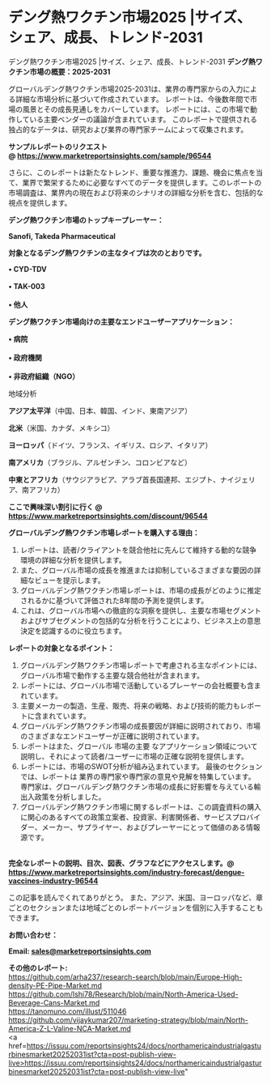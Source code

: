 # デング熱ワクチン市場2025 |サイズ、シェア、成長、トレンド-2031
 デング熱ワクチン市場2025 |サイズ、シェア、成長、トレンド-2031
<strong><b>デング熱ワクチン市場の概要：2025-2031</b></strong>

グローバルデング熱ワクチン市場2025-2031は、業界の専門家からの入力による詳細な市場分析に基づいて作成されています。 レポートは、今後数年間で市場の風景とその成長見通しをカバーしています。 レポートには、この市場で動作している主要ベンダーの議論が含まれています。 このレポートで提供される独占的なデータは、研究および業界の専門家チームによって収集されます。

<strong>サンプルレポートのリクエスト @ <a href=https://www.marketreportsinsights.com/sample/96544>https://www.marketreportsinsights.com/sample/96544</a></strong>

さらに、このレポートは新たなトレンド、重要な推進力、課題、機会に焦点を当て、業界で繁栄するために必要なすべてのデータを提供します。このレポートの市場調査は、業界内の現在および将来のシナリオの詳細な分析を含む、包括的な視点を提供します。

<strong>デング熱ワクチン市場のトップキープレーヤー：</strong>

<strong>Sanofi, Takeda Pharmaceutical</strong>

<strong><b>対象となるデング熱ワクチンの主なタイプは次のとおりです。</b></strong>

<strong>• CYD-TDV<br><br>• TAK-003<br><br>• 他人</strong>

<strong><b>デング熱ワクチン市場向けの主要なエンドユーザーアプリケーション：</b></strong>

<strong>• 病院<br><br>• 政府機関<br><br>• 非政府組織（NGO）</strong>

 地域分析

<strong><b>アジア太平洋</b></strong>（中国、日本、韓国、インド、東南アジア）

<strong><b>北米</b></strong>（米国、カナダ、メキシコ）

<strong><b>ヨーロッパ</b></strong>（ドイツ、フランス、イギリス、ロシア、イタリア）

<strong><b>南アメリカ</b></strong>（ブラジル、アルゼンチン、コロンビアなど）

<strong><b>中東とアフリカ</b></strong>（サウジアラビア、アラブ首長国連邦、エジプト、ナイジェリア、南アフリカ）

<strong>ここで興味深い割引に行く @ <a href=https://www.marketreportsinsights.com/discount/96544>https://www.marketreportsinsights.com/discount/96544</a></strong>

<strong><b>グローバルデング熱ワクチン市場レポートを購入する理由：</b></strong>
<ol>
  <li>レポートは、読者/クライアントを競合他社に先んじて維持する動的な競争環境の詳細な分析を提供します。</li>
  <li>また、グローバル市場の成長を推進または抑制しているさまざまな要因の詳細なビューを提示します。</li>
  <li>グローバルデング熱ワクチン市場レポートは、市場の成長がどのように推定されるかに基づいて評価された8年間の予測を提供します。</li>
  <li>これは、グローバル市場への徹底的な洞察を提供し、主要な市場セグメントおよびサブセグメントの包括的な分析を行うことにより、ビジネス上の意思決定を認識するのに役立ちます。</li>
</ol>
<strong><b>レポートの対象となるポイント：</b></strong>
<ol>
  <li>グローバルデング熱ワクチン市場レポートで考慮される主なポイントには、グローバル市場で動作する主要な競合他社が含まれます。</li>
  <li>レポートには、グローバル市場で活動しているプレーヤーの会社概要も含まれています。</li>
  <li>主要メーカーの製造、生産、販売、将来の戦略、および技術的能力もレポートに含まれています。</li>
  <li>グローバルデング熱ワクチン市場の成長要因が詳細に説明されており、市場のさまざまなエンドユーザーが正確に説明されています。</li>
  <li>レポートはまた、グローバル 市場の主要 なアプリケーション領域について説明し、それによって読者/ユーザーに市場の正確な説明を提供します。</li>
  <li>レポートには、市場のSWOT分析が組み込まれています。 最後のセクションでは、レポートは 業界の専門家や専門家の意見や見解を特集しています。 専門家は、グローバルデング熱ワクチン市場の成長に好影響を与えている輸出入政策を分析しました。</li>
  <li>グローバルデング熱ワクチン市場に関するレポートは、この調査資料の購入に関心のあるすべての政策立案者、投資家、利害関係者、サービスプロバイダー、メーカー、サプライヤー、およびプレーヤーにとって価値のある情報源です。</li>
</ol><br>
<strong>完全なレポートの説明、目次、図表、グラフなどにアクセスします。@ <a href=https://www.marketreportsinsights.com/industry-forecast/dengue-vaccines-industry-96544>https://www.marketreportsinsights.com/industry-forecast/dengue-vaccines-industry-96544</a></strong>

この記事を読んでくれてありがとう。 また、アジア、米国、ヨーロッパなど、章ごとのセクションまたは地域ごとのレポートバージョンを個別に入手することもできます。

<strong><b>お問い合わせ：</b></strong>

<strong>Email: </strong><a href=mailto:sales@marketreportsinsights.com><strong>sales@marketreportsinsights.com</strong></a>

<strong>その他のレポート:</strong>
<br>
<a href=https://github.com/arha237/research-search/blob/main/Europe-High-density-PE-Pipe-Market.md>https://github.com/arha237/research-search/blob/main/Europe-High-density-PE-Pipe-Market.md</a>
<br>
<a href=https://github.com/Ishi78/Research/blob/main/North-America-Used-Beverage-Cans-Market.md>https://github.com/Ishi78/Research/blob/main/North-America-Used-Beverage-Cans-Market.md</a>
<br>
<a href=https://tanomuno.com/illust/511046>https://tanomuno.com/illust/511046</a>
<br>
<a href=https://github.com/vijaykumar207/marketing-strategy/blob/main/North-America-Z-L-Valine-NCA-Market.md>https://github.com/vijaykumar207/marketing-strategy/blob/main/North-America-Z-L-Valine-NCA-Market.md</a>
<br>
<a href=https://issuu.com/reportsinsights24/docs/northamericaindustrialgasturbinesmarket20252031ist?cta=post-publish-view-live>https://issuu.com/reportsinsights24/docs/northamericaindustrialgasturbinesmarket20252031ist?cta=post-publish-view-live</a>"
